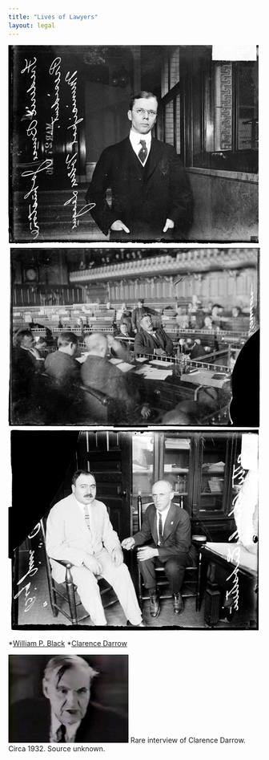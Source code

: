 ```yaml
---
title: "Lives of Lawyers"
layout: legal
---
```


![Portrait of Frederick Bruce Johnstone, President of the Municipal Voters League, sitting in a room in Chicago, Illinois. The League urged voters to vote based on each individual candidate, not on party affiliation. The League was opposed by Mayor Thompson](/static/img/legal/lawyers/johnstone.jpg)
![Image of Mayor Carter H. Harrison, looking up while testifying during the Iroquois Theater fire inquest. Mayor Harrison is standing before the speaker's rostrum in the City Hall council chamber](/static/img/legal/lawyers/iroquois.jpg)
![Informal portrait of Attorney Charles E. Erbstein and gangster James Colosimo, sitting in a room. Colosimo ran brothels and saloons in Chicago. He reputedly was murdered by Al Capone on May 11, 1920](/static/img/legal/lawyers/colosimo.jpg)

  *[William P. Black](/crimes/haymarket/newspaper/blackobit/)
  *[Clarence Darrow](/legal/lawyers/darrowobit/)

![Clarence Darrow img](/static/img/legal/lawyers/preview_darrow.jpg)
Rare interview of Clarence Darrow.
Circa 1932. Source unknown.
